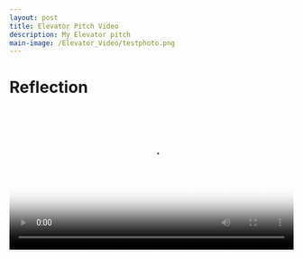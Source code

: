 ```yaml
---
layout: post
title: Elevator Pitch Video
description: My Elevator pitch
main-image: /Elevator_Video/testphoto.png
---
```

# Reflection


<video controls playsinline width="100%" poster="{{ '/Elevator_Video/testphoto.png' | relative_url }}">
  <source src="{{ '/Elevator_Video/testvideo.mp4' | relative_url }}" type="video/mp4">
  Your browser does not support the video tag.
  <a href="{{ '/Elevator_Video/testvideo.mp4' | relative_url }}">Download the video</a>.
</video>